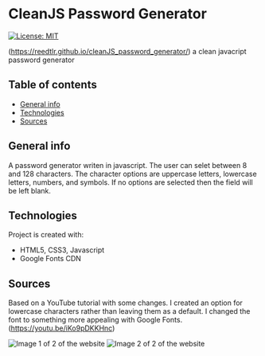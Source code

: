 # CleanJS Password Generator
[![License: MIT](https://img.shields.io/badge/License-MIT-yellow.svg)](https://opensource.org/licenses/MIT)

(https://reedtlr.github.io/cleanJS_password_generator/)
a clean javacript password generator
## Table of contents
* [General info](#general-info)
* [Technologies](#technologies)
* [Sources](#sources)

## General info
A password generator writen in javascript. The user can selet between 8 and 128 characters. The character options are uppercase letters, lowercase letters, numbers, and symbols. If no options are selected then the field will be left blank.   
	
## Technologies
Project is created with:
* HTML5, CSS3, Javascript
* Google Fonts CDN

## Sources
Based on a YouTube tutorial with some changes. I created an option for lowercase characters rather than leaving them as a default. I changed the font to something more appealing with Google Fonts. (https://youtu.be/iKo9pDKKHnc)

![Image 1 of 2 of the website](https://reedtlr.github.io/cleanJS_password_generator/Assets/screenshot_cjs1.png)
![Image 2 of 2 of the website](https://reedtlr.github.io/cleanJS_password_generator/Assets/screenshot_cjs2.png)